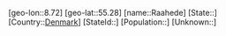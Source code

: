 ﻿---
location: [55.28,8.72]
type: City
tags:
- geo/City


SpocWebEntityId: 33589
isDeleted: false
confidential: public

---
[geo-lon::8.72]
[geo-lat::55.28]
[name::Raahede]
[State::]
[Country::[Denmark](geo/Continent/Europe/Denmark.md)]
[StateId::]
[Population::]
[Unknown::]

